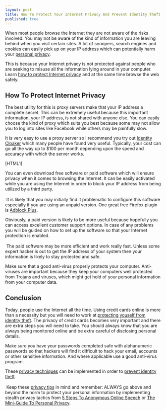 ```yaml
---
layout: post
title: How To Protect Your Internet Privacy And Prevent Identity Theft
published: true
---
```

<p>When most people browse the Internet they are not aware of the risks involved. You may not be aware of the kind of information you are leaving behind when you visit certain sites. A lot of snoopers, search engines and cookies can easily pick up on your IP address which can potentially harm your <a title="personal privacy" href="http://www.howtovanish.com/2012/03/7-effective-privacy-techniques-for-reducing-risk-of-identity-theft/">personal privacy</a>.</p>
<p>This is because your Internet privacy is not protected against people who are seeking to misuse all the information lying around in your computer. Learn <a title="how to protect internet privacy" href="http://www.howtovanish.com/2012/04/how-to-protect-internet-privacy">how to protect Internet privacy</a> and at the same time browse the web safely.</p>
<h2>How To Protect Internet Privacy</h2>
<p>The best utility for this is proxy servers make that your IP address a complete secret. This can be extremely useful because this important information, your IP address, is not shared with anyone else. You can easily choose the kind of proxy which suits you best because some may not allow you to log into sites like Facebook while others may be painfully slow.</p>
<p>It is very easy to use a proxy server so I recommend you try out <a title="Identity Cloaker" href="http://www.identitycloaker.com/?a_aid=how2vanish_idcloaker&amp;a_bid=2" target="_blank">Identity Cloaker</a> which many people have found very useful. Typically, your cost can go all the way up to $100 per month depending upon the speed and accuracy with which the server works.</p>
<p>[HTML1]</p>
<p>You can even download free software or paid software which will ensure privacy when it comes to browsing the Internet. It can be easily activated while you are using the Internet in order to block your IP address from being utilized by a third party. <br/><br/> It is likely that you may initially find it problematic to configure this software especially if you are using an unpaid version. One great free Firefox plugin is <a title="adblock plus" href="http://adblockplus.org/en/" target="_blank">Adblock Plus</a>.</p>
<p>Obviously, a paid version is likely to be more useful because hopefully you can access excellent customer support options. In case of any problems you will be guided on how to set up the software so that your Internet protection is enabled. <br/><br/> The paid software may be more efficient and work really fast. Unless some expert hacker is out to get the IP address of your system then your information is likely to stay protected and safe.</p>
<p>Make sure that a good anti-virus properly protects your computer. Anti-viruses are important because they keep your computers well protected from Trojans and viruses, which might get hold of your personal information from your computer data.</p>
<h2>Conclusion</h2>
<p>Today, people use the Internet all the time. Using credit cards online is more than a necessity but you will need to work at <a title="identity theft protection" href="http://www.howtovanish.com/2012/03/how-to-prevent-identity-theft-and-what-to-do-if-it-happens/">protecting youself from identity theft</a>. The privacy of credit cards becomes very important and there are extra steps you will need to take. You should always know that you are always being monitored online and be extra careful of disclosing personal details.</p>
<p>Make sure you have your passwords completed safe with alphanumeric passwords so that hackers will find it difficult to hack your email, accounts or other sensitive information. And where applicable use a good anti-virus program.</p>
<p>These <a title="privacy techniques" href="http://www.howtovanish.com/privacy-tools-and-resources/" target="_blank">privacy techniques</a> can be implemented in order to <a title="prevent identity theft" href="http://www.howtovanish.com/2012/03/how-to-prevent-identity-theft-and-what-to-do-if-it-happens/" target="_blank">prevent identity theft</a>. <br/><br/> Keep these <a title="privacy tips" href="http://www.howtovanish.com/2012/03/10-privacy-tips-for-protecting-your-identity-and-avoiding-identity-theft/" target="_blank">privacy tips</a> in mind and remember: ALWAYS go above and beyond the norm to protect your personal information by implementing stealth privacy tactics from <a title="5 Steps To Anonymous Online Speech" href="http://www.howtovanish.com/AnonymousWebsiteCart" target="_blank">5 Steps To Anonymous Online Speech</a> or <a title="Mini-Guide To Personal Privacy" href="http://www.howtovanish.com/2012/03/bitcoin/index.php#personalprivacyminiguide" target="_blank">The Mini-Guide To Personal Privacy</a>.</p>
